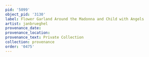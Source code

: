 ```yaml
---
pid: '5099'
object_pid: '3130'
label: Flower Garland Around the Madonna and Child with Angels
artist: janbrueghel
provenance_date:
provenance_location:
provenance_text: Private Collection
collection: provenance
order: '0475'
---
```

